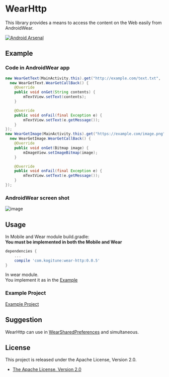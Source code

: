 WearHttp
======
This library provides a means to access the content on the Web easily from AndroidWear.

[![Android Arsenal](https://img.shields.io/badge/Android%20Arsenal-WearHttp-brightgreen.svg?style=flat)](https://android-arsenal.com/details/1/976)

## Example
### Code in AndroidWear app
```java
new WearGetText(MainActivity.this).get("http://example.com/text.txt", 
  new WearGetText.WearGetCallBack() {
    @Override
    public void onGet(String contents) {
        mTextView.setText(contents);
    }

    @Override
    public void onFail(final Exception e) {
        mTextView.setText(e.getMessage());
    }
});
new WearGetImage(MainActivity.this).get("https://example.com/image.png", 
  new WearGetImage.WearGetCallBack() {
    @Override
    public void onGet(Bitmap image) {
        mImageView.setImageBitmap(image);
    }

    @Override
    public void onFail(final Exception e) {
        mTextView.setText(e.getMessage());
    }
});
```
### AndroidWear screen shot  
![image](https://cloud.githubusercontent.com/assets/1386930/4348768/7b2bb5f0-419a-11e4-946b-1587e970b6e9.png)  

## Usage  
In Mobile and Wear module build.gradle:  
**You must be implemented in both the Mobile and Wear**
```groovy
dependencies {
    ...
    compile 'com.kogitune:wear-http:0.0.5'
}
```

In wear module.  
You implement it as in the [Example](#example)


### Example Project
[Example Project](https://github.com/takahirom/WearHttpSample)

## Suggestion

WearHttp can use in [WearSharedPreferences](https://github.com/takahirom/WearSharedPreferences) and simultaneous.



## License

This project is released under the Apache License, Version 2.0.

* [The Apache License, Version 2.0](http://www.apache.org/licenses/LICENSE-2.0)
